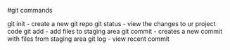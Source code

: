 #git commands

git init - create a new git repo
git status - view the changes to ur project code
git add - add files to staging area
git commit - creates a new commit with files from staging area
git log - view recent commit